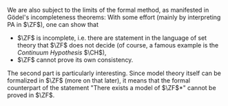 We are also subject to the limits of the formal method, as manifested in Gödel's incompleteness theorems: With some effort (mainly by interpreting $\mathsf{PA}$ in $\ZF$), one can show that

- $\ZF$ is incomplete, i.e. there are statement in the language of set theory that $\ZF$ does not decide (of course, a famous example is the *Continuum Hypothesis* $\CH$),
- $\ZF$ cannot prove its own consistency.

The second part is particularly interesting. Since model theory itself can be formalized in $\ZF$ (more on that later), it means that the formal counterpart of the statement "There exists a model of $\ZF$*" cannot be proved in $\ZF$. 
